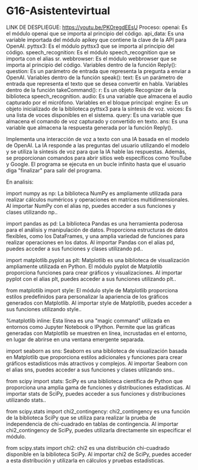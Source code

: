 # G16-Asistentevirtual
LINK DE DESPLIEGUE: https://youtu.be/PKOregdEEsU
Proceso: 
openai: Es el módulo openai que se importa al principio del código.
api_data: Es una variable importada del módulo apikey que contiene la clave de la API para OpenAI.
pyttsx3: Es el módulo pyttsx3 que se importa al principio del código.
speech_recognition: Es el módulo speech_recognition que se importa con el alias sr.
webbrowser: Es el módulo webbrowser que se importa al principio del código.
Variables dentro de la función Reply():
question: Es un parámetro de entrada que representa la pregunta a enviar a OpenAI.
Variables dentro de la función speak():
text: Es un parámetro de entrada que representa el texto que se desea convertir en habla.
Variables dentro de la función takeCommand():
r: Es un objeto Recognizer de la biblioteca speech_recognition.
audio: Es una variable que almacena el audio capturado por el micrófono.
Variables en el bloque principal:
engine: Es un objeto inicializado de la biblioteca pyttsx3 para la síntesis de voz.
voices: Es una lista de voces disponibles en el sistema.
query: Es una variable que almacena el comando de voz capturado y convertido en texto.
ans: Es una variable que almacena la respuesta generada por la función Reply().

Implementa una interacción de voz a texto con una IA basada en el modelo de OpenAI. La IA responde a las preguntas del usuario utilizando el modelo y se utiliza la síntesis de voz para que la IA hable las respuestas. Además, se proporcionan comandos para abrir sitios web específicos como YouTube y Google. El programa se ejecuta en un bucle infinito hasta que el usuario diga "finalizar" para salir del programa.

En analisis:

import numpy as np: La biblioteca NumPy es ampliamente utilizada para realizar cálculos numéricos y operaciones en matrices multidimensionales. Al importar NumPy con el alias np, puedes acceder a sus funciones y clases utilizando np.<nombre>.

import pandas as pd: La biblioteca Pandas es una herramienta poderosa para el análisis y manipulación de datos. Proporciona estructuras de datos flexibles, como los DataFrames, y una amplia variedad de funciones para realizar operaciones en los datos. Al importar Pandas con el alias pd, puedes acceder a sus funciones y clases utilizando pd.<nombre>.

import matplotlib.pyplot as plt: Matplotlib es una biblioteca de visualización ampliamente utilizada en Python. El módulo pyplot de Matplotlib proporciona funciones para crear gráficos y visualizaciones. Al importar pyplot con el alias plt, puedes acceder a sus funciones utilizando plt.<nombre>.

from matplotlib import style: El módulo style de Matplotlib proporciona estilos predefinidos para personalizar la apariencia de los gráficos generados con Matplotlib. Al importar style de Matplotlib, puedes acceder a sus funciones utilizando style.<nombre>.

%matplotlib inline: Esta línea es una "magic command" utilizada en entornos como Jupyter Notebook o IPython. Permite que las gráficas generadas con Matplotlib se muestren en línea, incrustadas en el entorno, en lugar de abrirse en una ventana emergente separada.

import seaborn as sns: Seaborn es una biblioteca de visualización basada en Matplotlib que proporciona estilos adicionales y funciones para crear gráficos estadísticos más atractivos y complejos. Al importar Seaborn con el alias sns, puedes acceder a sus funciones y clases utilizando sns.<nombre>.

from scipy import stats: SciPy es una biblioteca científica de Python que proporciona una amplia gama de funciones y distribuciones estadísticas. Al importar stats de SciPy, puedes acceder a sus funciones y distribuciones utilizando stats.<nombre>.

from scipy.stats import chi2_contingency: chi2_contingency es una función de la biblioteca SciPy que se utiliza para realizar la prueba de independencia de chi-cuadrado en tablas de contingencia. Al importar chi2_contingency de SciPy, puedes utilizarla directamente sin especificar el módulo.

from scipy.stats import chi2: chi2 es una distribución chi-cuadrado disponible en la biblioteca SciPy. Al importar chi2 de SciPy, puedes acceder a esta distribución y utilizarla en cálculos y pruebas estadísticas.

